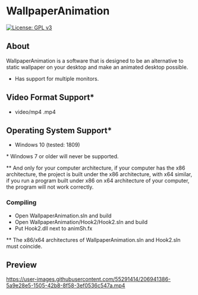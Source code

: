 # WallpaperAnimation
[![License: GPL v3](https://img.shields.io/badge/License-GPLv3-blue.svg)](https://www.gnu.org/licenses/gpl-3.0)

## About
WallpaperAnimation is a software that is designed to be an alternative to static wallpaper on your desktop and make an animated desktop possible.

- Has support for multiple monitors.

## Video Format Support\*

* video/mp4 .mp4

## Operating System Support\*

* Windows 10 (tested: 1809)

\* Windows 7 or older will never be supported.

\*\* And only for your computer architecture, if your computer has the x86 architecture, the project is built under the x86 architecture, with x64 similar, if you run a program built under x86 on x64 architecture of your computer, the program will not work correctly.

### Compiling

* Open WallpaperAnimation.sln and build
* Open WallpaperAnimation/Hook2/Hook2.sln and build
* Put Hook2.dll next to animSh.fx

** The x86/x64 architectures of WallpaperAnimation.sln and Hook2.sln must coincide.

## Preview

https://user-images.githubusercontent.com/55291414/206941386-5a9e28e5-1505-42b8-8f58-3ef0536c547a.mp4

